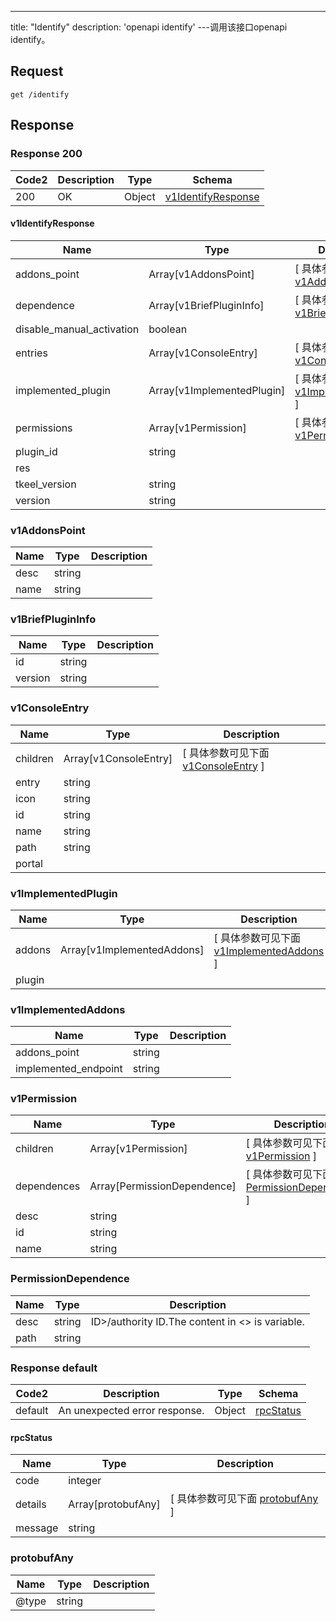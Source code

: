 ---
title: "Identify"
description: 'openapi identify'
---调用该接口openapi identify。



## Request


```
get /identify
```

## Response

### Response  200 
| Code2 | Description | Type | Schema |
| ---- | ----------- | ------ | ------ |
| 200 | OK | Object | [v1IdentifyResponse](#v1IdentifyResponse) |

#### v1IdentifyResponse

| Name | Type | Description | 
| ---- | ---- | ----------- |         
| addons_point | Array[v1AddonsPoint] |  [ 具体参数可见下面 [v1AddonsPoint](#v1AddonsPoint) ] |           
| dependence | Array[v1BriefPluginInfo] |  [ 具体参数可见下面 [v1BriefPluginInfo](#v1BriefPluginInfo) ] |       
| disable_manual_activation | boolean |  |          
| entries | Array[v1ConsoleEntry] |  [ 具体参数可见下面 [v1ConsoleEntry](#v1ConsoleEntry) ] |           
| implemented_plugin | Array[v1ImplementedPlugin] |  [ 具体参数可见下面 [v1ImplementedPlugin](#v1ImplementedPlugin) ] |           
| permissions | Array[v1Permission] |  [ 具体参数可见下面 [v1Permission](#v1Permission) ] |       
| plugin_id | string |  |      
| res |  |  |      
| tkeel_version | string |  |      
| version | string |  |   

### v1AddonsPoint
| Name | Type | Description | 
| ---- | ---- | ----------- |     
| desc | string |  |      
| name | string |  |   

### v1BriefPluginInfo
| Name | Type | Description | 
| ---- | ---- | ----------- |     
| id | string |  |      
| version | string |  |   

### v1ConsoleEntry
| Name | Type | Description | 
| ---- | ---- | ----------- |         
| children | Array[v1ConsoleEntry] |  [ 具体参数可见下面 [v1ConsoleEntry](#v1ConsoleEntry) ] |       
| entry | string |  |      
| icon | string |  |      
| id | string |  |      
| name | string |  |      
| path | string |  |      
| portal |  |  |   

### v1ImplementedPlugin
| Name | Type | Description | 
| ---- | ---- | ----------- |         
| addons | Array[v1ImplementedAddons] |  [ 具体参数可见下面 [v1ImplementedAddons](#v1ImplementedAddons) ] |       
| plugin |  |  |   

### v1ImplementedAddons
| Name | Type | Description | 
| ---- | ---- | ----------- |     
| addons_point | string |  |      
| implemented_endpoint | string |  |   

### v1Permission
| Name | Type | Description | 
| ---- | ---- | ----------- |         
| children | Array[v1Permission] |  [ 具体参数可见下面 [v1Permission](#v1Permission) ] |           
| dependences | Array[PermissionDependence] |  [ 具体参数可见下面 [PermissionDependence](#PermissionDependence) ] |       
| desc | string |  |      
| id | string |  |      
| name | string |  |   

### PermissionDependence
| Name | Type | Description | 
| ---- | ---- | ----------- |     
| desc | string | ID>/authority ID.The content in <> is variable. |      
| path | string |  |   



### Response  default 
| Code2 | Description | Type | Schema |
| ---- | ----------- | ------ | ------ |
| default | An unexpected error response. | Object | [rpcStatus](#rpcStatus) |

#### rpcStatus

| Name | Type | Description | 
| ---- | ---- | ----------- |     
| code | integer |  |          
| details | Array[protobufAny] |  [ 具体参数可见下面 [protobufAny](#protobufAny) ] |       
| message | string |  |   

### protobufAny
| Name | Type | Description | 
| ---- | ---- | ----------- |     
| @type | string |  |   



